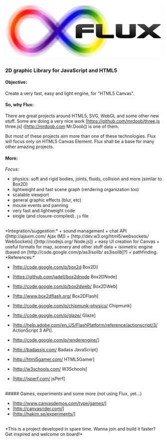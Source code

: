 ![](/visual/flux_logo.jpg)
==========================

### 2D graphic Library for JavaScript and HTML5



#### Objective:
Create a very fast, easy and light engine, for "HTML5 Canvas".
<br />
#### So, why Flux:
There are great projects around HTML5, SVG, WebGL and some other new stuff. Some are doing a very nice work [https://github.com/mrdoob/three.js three.js] ([http://mrdoob.com Mr.Doob]) is one of them.

But most of these projects aim more than one of these technologies. Flux will focus only on HTML5 Canvas Element. Flux shall be a base for many other amazing projects.
<br />
#### More:

*Focus:*

+ physics: soft and rigid bodies, joints, fluids, collision and more (similar to Box2D)
+ lightweight and fast scene graph (rendering organization too)
+ scalable viewport
+ general graphic effects (blur, etc)
+ mouse events and panning
+ very fast and lightweight code
+ single (and closure-compiled)`.js` file

<br />
*Integration/suggestion:*
+ sound management
+ chat API ([http://ajaxim.com/ Ajax IM])
+ [http://dev.w3.org/html5/websockets/ WebSockets] ([http://nodejs.org/ Node.js])
+ easy UI creation for Canvas
+ useful formats for map, scenery and other stuff data
+ isometric engine (based on [http://code.google.com/p/as3isolib/ as3isolib]?)
+ pathfinding.

<br />
*References:*

+ [http://code.google.com/p/box2d Box2D]
+ [https://github.com/jadell/box2dnode Box2DNode]
+ [http://code.google.com/p/box2dweb/ Box2DWeb]
+ [http://www.box2dflash.org/ Box2DFlash]
+ [http://code.google.com/p/chipmunk-physics/ Chipmunk]
+ [http://code.google.com/p/glaze/ Glaze]
+ [http://help.adobe.com/en_US/FlashPlatform/reference/actionscript/3/ ActionScript 3 API].
+ [http://code.google.com/p/renderengine/]

+ [http://badassjs.com/ Badass JavaScript]
+ [http://html5gamer.com/ HTML5Gamer]
+ [http://w3schools.com/ W3Schools]
+ [http://jsperf.com/ jsPerf]

<br/>
##### Games, experiments and some more (not using Flux, yet...)

+ [http://www.canvasdemos.com/type/games/]
+ [http://canvasrider.com/]
+ [http://hakim.se/experiments/]

<br />
*This is a project developed in spare time. Wanna join and build it faster? Get inspired and welcome on board!*
